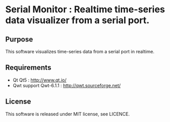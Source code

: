 # Serial Monitor : Realtime time-series data visualizer from a serial port.

## Purpose

This software visualizes time-series data from a serial port in realtime.

## Requirements

- Qt
	Qt5 : http://www.qt.io/
- Qwt support
	Qwt-6.1.1 : http://qwt.sourceforge.net/

## License

This software is released under MIT license, see LICENCE.
